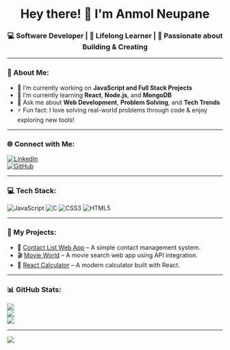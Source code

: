 <!-- Profile README for Anmol Neupane -->

<h1 align="center">Hey there! 👋 I'm Anmol Neupane</h1>
<h3 align="center">💻 Software Developer | 🌱 Lifelong Learner | 🚀 Passionate about Building & Creating</h3>

---

### 💫 About Me:
- 🔭 I’m currently working on **JavaScript and Full Stack Projects**
- 🌱 I’m currently learning **React**, **Node.js**, and **MongoDB**
- 💬 Ask me about **Web Development**, **Problem Solving**, and **Tech Trends**
- ⚡ Fun fact: I love solving real-world problems through code & enjoy exploring new tools!

---

### 🌐 Connect with Me:

[![LinkedIn](https://img.shields.io/badge/LinkedIn-blue?style=for-the-badge&logo=linkedin&logoColor=white)](https://www.linkedin.com/in/anmolneupane/)  
[![GitHub](https://img.shields.io/badge/GitHub-000?style=for-the-badge&logo=github&logoColor=white)](https://github.com/anmol-neupane)

---

### 💻 Tech Stack:

![JavaScript](https://img.shields.io/badge/javascript-%23323330.svg?style=for-the-badge&logo=javascript&logoColor=%23F7DF1E)
![C](https://img.shields.io/badge/c-%2300599C.svg?style=for-the-badge&logo=c&logoColor=white)
![CSS3](https://img.shields.io/badge/css3-%231572B6.svg?style=for-the-badge&logo=css3&logoColor=white)
![HTML5](https://img.shields.io/badge/html5-%23E34F26.svg?style=for-the-badge&logo=html5&logoColor=white)

---

### 🚀 My Projects:

- 🔗 [Contact List Web App](https://github.com/anmol-neupane/contact-list) – A simple contact management system.
- 🎬 [Movie World](https://github.com/anmol-neupane/movieworld) – A movie search web app using API integration.
- 🧮 [React Calculator](https://github.com/anmol-neupane/react-calculator) – A modern calculator built with React.

---

### 📊 GitHub Stats:

![](https://github-readme-stats.vercel.app/api?username=anmol-neupane&theme=dark&hide_border=false&include_all_commits=false&count_private=false)<br/>
![](https://nirzak-streak-stats.vercel.app/?user=anmol-neupane&theme=dark&hide_border=false)<br/>
![](https://github-readme-stats.vercel.app/api/top-langs/?username=anmol-neupane&theme=dark&hide_border=false&layout=compact)

---

[![](https://visitcount.itsvg.in/api?id=anmol-neupane&icon=0&color=0)](https://visitcount.itsvg.in)

<!-- Proudly crafted with 💖 by Anmol using GPRM ( https://gprm.itsvg.in ) -->
